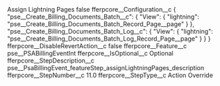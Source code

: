 <?xml version="1.0" encoding="UTF-8"?>
<CustomMetadata xmlns="http://soap.sforce.com/2006/04/metadata" xmlns:xsi="http://www.w3.org/2001/XMLSchema-instance" xmlns:xsd="http://www.w3.org/2001/XMLSchema">
    <label>Assign Lightning Pages</label>
    <protected>false</protected>
    <values>
        <field>fferpcore__Configuration__c</field>
        <value xsi:type="xsd:string">{
                &quot;pse__Create_Billing_Documents_Batch__c&quot;: {
                    &quot;View&quot;: {
                         &quot;lightning&quot;: &quot;pse__Create_Billing_Documents_Batch_Record_Page__page&quot;
                    }
                },
                &quot;pse__Create_Billing_Documents_Batch_Log__c&quot;: {
                    &quot;View&quot;: {
                         &quot;lightning&quot;: &quot;pse__Create_Billing_Documents_Batch_Log_Record_Page__page&quot;
                    }
                }
            }</value>
    </values>
    <values>
        <field>fferpcore__DisableRevertAction__c</field>
        <value xsi:type="xsd:boolean">false</value>
    </values>
    <values>
        <field>fferpcore__Feature__c</field>
        <value xsi:type="xsd:string">pse__PSABillingEventInt</value>
    </values>
    <values>
        <field>fferpcore__IsOptional__c</field>
        <value xsi:type="xsd:string">Optional</value>
    </values>
    <values>
        <field>fferpcore__StepDescription__c</field>
        <value xsi:type="xsd:string">pse__PsaBillingEvent_featureStep_assignLightningPages_description</value>
    </values>
    <values>
        <field>fferpcore__StepNumber__c</field>
        <value xsi:type="xsd:double">11.0</value>
    </values>
    <values>
        <field>fferpcore__StepType__c</field>
        <value xsi:type="xsd:string">Action Override</value>
    </values>
</CustomMetadata>
